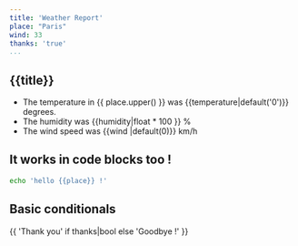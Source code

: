 ```yaml
---
title: 'Weather Report'
place: "Paris"
wind: 33
thanks: 'true'
...
```


## {{title}}

* The temperature in {{ place.upper() }}
  was {{temperature|default('0')}} degrees.
* The humidity was {{humidity|float * 100 }} %
* The wind speed was {{wind |default(0)}} km/h

## It works in code blocks too !


```bash
echo 'hello {{place}} !'
```

## Basic conditionals

{{ 'Thank you' if thanks|bool else 'Goodbye !' }}


